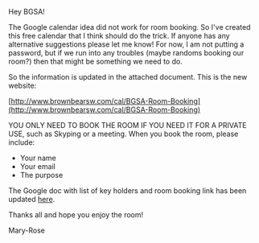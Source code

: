 Hey BGSA!

The Google calendar idea did not work for room booking. So I've created this free calendar that I think should do the trick.  If anyone has any alternative suggestions please let me know! For now, I am not putting a password, but if we run into any troubles (maybe randoms booking our room?) then that might be something we need to do.

So the information is updated in the attached document. This is the new website:

[http://www.brownbearsw.com/cal/BGSA-Room-Booking](http://www.brownbearsw.com/cal/BGSA-Room-Booking)

YOU ONLY NEED TO BOOK THE ROOM IF YOU NEED IT FOR A PRIVATE USE, such as Skyping or a meeting.  When you book the room, please include:
* Your name
* Your email
* The purpose

The Google doc with list of key holders and room booking link has been updated [here](https://docs.google.com/spreadsheets/d/1PWHg45l0DNsY3SJ0CzAYsUNY9Xdv4eXkx6zcgu3TZJo/edit#gid=0).

Thanks all and hope you enjoy the room!

Mary-Rose
